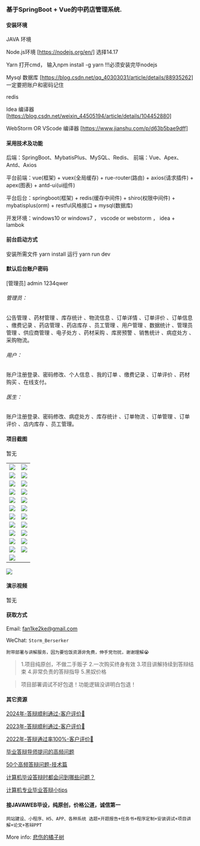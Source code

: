 ### 基于SpringBoot + Vue的中药店管理系统.

#### 安装环境

JAVA 环境 

Node.js环境 [https://nodejs.org/en/] 选择14.17

Yarn 打开cmd， 输入npm install -g yarn !!!必须安装完毕nodejs

Mysql 数据库 [https://blog.csdn.net/qq_40303031/article/details/88935262] 一定要把账户和密码记住

redis

Idea 编译器 [https://blog.csdn.net/weixin_44505194/article/details/104452880]

WebStorm OR VScode 编译器 [https://www.jianshu.com/p/d63b5bae9dff]

#### 采用技术及功能

后端：SpringBoot、MybatisPlus、MySQL、Redis、
前端：Vue、Apex、Antd、Axios

平台前端：vue(框架) + vuex(全局缓存) + rue-router(路由) + axios(请求插件) + apex(图表)  + antd-ui(ui组件)

平台后台：springboot(框架) + redis(缓存中间件) + shiro(权限中间件) + mybatisplus(orm) + restful风格接口 + mysql(数据库)

开发环境：windows10 or windows7 ， vscode or webstorm ， idea + lambok


#### 前台启动方式
安装所需文件 yarn install 
运行 yarn run dev

#### 默认后台账户密码
[管理员]
admin
1234qwer

###### 管理员：
公告管理 、药材管理 、库存统计 、物流信息 、订单详情 、订单评价 、订单信息 、缴费记录 、药店管理 、药店库存 、员工管理 、用户管理 、数据统计 、管理员管理 、供应商管理 、电子处方 、药材采购 、库房预警 、销售统计 、病症处方 、采购物流。

###### 用户：
账户注册登录、密码修改、个人信息 、我的订单 、缴费记录 、订单评价 、药材购买 、在线支付。

###### 医生：
账户注册登录、密码修改、病症处方 、库存统计 、订单物流 、订单管理 、订单评价 、店内库存 、员工管理。

#### 项目截图
暂无

|  |  |
|---------------------|---------------------|
| ![](https://fank-bucket-oss.oss-cn-beijing.aliyuncs.com/img/7a77d1cf-cbf7-4704-9d6c-7497bfa9f167.png) | ![](https://fank-bucket-oss.oss-cn-beijing.aliyuncs.com/img/4318deb5-d0e7-44c1-9444-047c27addf7f.png) |
| ![](https://fank-bucket-oss.oss-cn-beijing.aliyuncs.com/img/7a34e0b3-c4b2-4878-822f-dba68382f17a.png) | ![](https://fank-bucket-oss.oss-cn-beijing.aliyuncs.com/img/816f4336-da22-43ab-9cdd-60f4387319d9.png) |
| ![](https://fank-bucket-oss.oss-cn-beijing.aliyuncs.com/img/2ae57348-857a-48e4-996f-ecf761014da9.png) | ![](https://fank-bucket-oss.oss-cn-beijing.aliyuncs.com/img/704dd654-3b4c-41bc-b881-f646ea7b5d06.png) |
| ![](https://fank-bucket-oss.oss-cn-beijing.aliyuncs.com/img/2ad61557-2a42-4f18-b060-03bbf4461594.png) | ![](https://fank-bucket-oss.oss-cn-beijing.aliyuncs.com/img/700c8e0e-9ba1-4634-bb71-474f6fbac9db.png) |
| ![](https://fank-bucket-oss.oss-cn-beijing.aliyuncs.com/img/fa7d5267-0cd8-455e-9be8-56663ead16bd.png) | ![](https://fank-bucket-oss.oss-cn-beijing.aliyuncs.com/img/329d7f4d-6c28-40be-8f24-111d6065cc0d.png) |
| ![](https://fank-bucket-oss.oss-cn-beijing.aliyuncs.com/img/e67a3eff-2c13-4a34-a616-28fceed92775.png) | ![](https://fank-bucket-oss.oss-cn-beijing.aliyuncs.com/img/141ccbd3-978d-4cb0-8475-abb4134f7908.png) |
| ![](https://fank-bucket-oss.oss-cn-beijing.aliyuncs.com/img/d17974b0-f8aa-469f-be62-1ddce396efe4.png) | ![](https://fank-bucket-oss.oss-cn-beijing.aliyuncs.com/img/75d0abdd-b6d7-4f9f-bbdd-5cfe8c4c46df.png) |
| ![](https://fank-bucket-oss.oss-cn-beijing.aliyuncs.com/img/c39c87f7-0d2d-4617-9ce8-d9291bc993f2.png) | ![](https://fank-bucket-oss.oss-cn-beijing.aliyuncs.com/img/55deb49a-1c40-44cf-94bf-6f2224a29607.png) |
| ![](https://fank-bucket-oss.oss-cn-beijing.aliyuncs.com/img/bf16d595-0336-4b27-8989-b5f808b16f17.png) | ![](https://fank-bucket-oss.oss-cn-beijing.aliyuncs.com/img/53b93eec-7f44-4d4f-ae4a-e38172b8f753.png) |
| ![](https://fank-bucket-oss.oss-cn-beijing.aliyuncs.com/img/b682df7a-8be4-4356-9d0d-924c0a61448b.png) | ![](https://fank-bucket-oss.oss-cn-beijing.aliyuncs.com/img/30bca179-aeeb-41d2-84f5-4fc59ad8d8d3.png) |
| ![](https://fank-bucket-oss.oss-cn-beijing.aliyuncs.com/img/ad4767b3-0171-494f-87d0-c2403e8465ef.png) | ![](https://fank-bucket-oss.oss-cn-beijing.aliyuncs.com/img/17d710cb-12f5-44d2-92ba-76fb46a27be5.png) |
| ![](https://fank-bucket-oss.oss-cn-beijing.aliyuncs.com/img/9669d791-a2a2-47b1-83cd-8640cc5758b4.png) |  |

![](https://fank-bucket-oss.oss-cn-beijing.aliyuncs.com/work/936e9baf53eb9a217af4f89c616dc19.png)

#### 演示视频

暂无

#### 获取方式

Email: fan1ke2ke@gmail.com

WeChat: `Storm_Berserker`

`附带部署与讲解服务，因为要恰饭资源非免费，伸手党勿扰，谢谢理解😭`

> 1.项目纯原创，不做二手贩子 2.一次购买终身有效 3.项目讲解持续到答辩结束 4.非常负责的答辩指导 5.黑奴价格

> 项目部署调试不好包退！功能逻辑没讲明白包退！

#### 其它资源

[2024年-答辩顺利通过-客户评价👻](https://berserker287.github.io/2024/06/06/2024%E5%B9%B4%E7%AD%94%E8%BE%A9%E9%A1%BA%E5%88%A9%E9%80%9A%E8%BF%87/)

[2023年-答辩顺利通过-客户评价🐢](https://berserker287.github.io/2023/06/14/2023%E5%B9%B4%E7%AD%94%E8%BE%A9%E9%A1%BA%E5%88%A9%E9%80%9A%E8%BF%87/)

[2022年-答辩通过率100%-客户评价🐣](https://berserker287.github.io/2022/05/25/%E9%A1%B9%E7%9B%AE%E4%BA%A4%E6%98%93%E8%AE%B0%E5%BD%95/)

[毕业答辩导师提问的高频问题](https://berserker287.github.io/2023/06/13/%E6%AF%95%E4%B8%9A%E7%AD%94%E8%BE%A9%E5%AF%BC%E5%B8%88%E6%8F%90%E9%97%AE%E7%9A%84%E9%AB%98%E9%A2%91%E9%97%AE%E9%A2%98/)

[50个高频答辩问题-技术篇](https://berserker287.github.io/2023/06/13/50%E4%B8%AA%E9%AB%98%E9%A2%91%E7%AD%94%E8%BE%A9%E9%97%AE%E9%A2%98-%E6%8A%80%E6%9C%AF%E7%AF%87/)

[计算机毕设答辩时都会问到哪些问题？](https://www.zhihu.com/question/31020988)

[计算机专业毕业答辩小tips](https://zhuanlan.zhihu.com/p/145911029)

#### 接JAVAWEB毕设，纯原创，价格公道，诚信第一

`网站建设、小程序、H5、APP、各种系统 选题+开题报告+任务书+程序定制+安装调试+项目讲解+论文+答辩PPT`

More info: [悲伤的橘子树](https://berserker287.github.io/)
